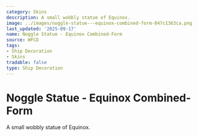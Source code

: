 ```yaml
---
category: Skins
description: A small wobbly statue of Equinox.
image: ../images/noggle-statue---equinox-combined-form-047c1363ca.png
last_updated: '2025-09-17'
name: Noggle Statue - Equinox Combined-Form
source: WFCD
tags:
- Ship Decoration
- Skins
tradable: false
type: Ship Decoration
---
```


# Noggle Statue - Equinox Combined-Form

A small wobbly statue of Equinox.

